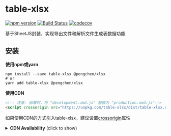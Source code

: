 # table-xlsx
[![npm version](https://badge.fury.io/js/table-xlsx.svg)](http://badge.fury.io/js/table-xlsx)
[![Build Status](https://www.travis-ci.com/PengChen96/table-xlsx.svg?branch=master)](https://travis-ci.com/github/PengChen96/table-xlsx)
[![codecov](https://codecov.io/gh/PengChen96/table-xlsx/branch/master/graph/badge.svg?token=D75YLE0DLW)](https://codecov.io/gh/PengChen96/table-xlsx)

基于SheetJS封装，实现导出文件和解析文件生成表数据功能

## 安装
**使用npm或yarn**
```shell
npm install --save table-xlsx @pengchen/xlsx
# or
yarn add table-xlsx @pengchen/xlsx
```
**使用CDN**
```html
<!-- 注意: 部署时，将 "development.umd.js" 替换为 "production.umd.js"-->
<script crossorigin src="https://unpkg.com/table-xlsx/dist/table-xlsx.development.umd.js"></script>
```
如果使用CDN的方式引入table-xlsx，建议设置[crossorigin](https://developer.mozilla.org/en-US/docs/Web/HTML/Attributes/crossorigin)属性
<details>
  <summary><b>CDN Availability</b> (click to show)</summary>

|    CDN     | URL                                        |
|-----------:|:-------------------------------------------|
|    `unpkg` | <https://unpkg.com/xlsx/>                  |
| `jsDelivr` | <https://jsdelivr.com/package/npm/xlsx>    |

## 使用
### 导出
```javascript
import { exportFile } from "table-xlsx";

const columns = [
  { title: '姓名', dataIndex: 'name' },
  { title: '年龄', dataIndex: 'age' },
  { title: '住址', dataIndex: 'address' },
];
const dataSource = [
  { key: '1', name: '胡彦斌', age: 32, address: '西湖区湖底公园1号' },
  { key: '2', name: '胡彦祖', age: 42, address: '西湖区湖底公园1号' },
];

exportFile({ columns, dataSource });
```
### 解析
```javascript
import { parseFile } from "table-xlsx";

parseFile({ file/*binary*/ }).then((result) => {
  // result = {
  //   wb, // wookbook对象
  //   tables: [{
  //     sheetName,
  //     dataSource,
  //     columns,
  //   },
  //   ...
  //   ]
  // }
});
```

## API
### exportFile
参数 | 说明 | 类型 | 默认值
---|---|---|---
columns | 表格列 | array | []
cellStyle | 单元格样式 | object | {}
headerCellStyle | 表头单元格样式 | object | {}
bodyCellStyle | 主体单元格样式 | object | {}
dataSource | 表格数据 | array | []
fileName | 文件名 | string | 'table.xlsx'
showHeader | 显示表头 | bool | true
raw | 是否格式化值的类型 | bool | false
sheetNames | sheet页 | array | ['sheet1']
useRender | 使用render返回的值 | boolean | true

#### columns
参数 | 说明 | 类型 | 默认值
---|---|---|---
dataIndex | 列数据在数据项中对应的路径，支持通过数组查询嵌套路径 | string/string[] | -
render | 生成复杂数据的渲染函数，参数分别为当前行的值，当前行数据，行索引，@return 里面可以设置表格行/列合并 | function(text, record, index) {} | -
title | 列头显示文字 | string | -
width | 列宽度 | string/number | 100

#### cellStyle、headerCellStyle、bodyCellStyle
参数 | 说明 | 类型 | 默认值
---|---|---|---
fontName | 字体 | string | 'Calibri'
fontColorRgb | 字体颜色（ARGB） | string | '333333'
fontBold | 加粗 | boolean | false
fillFgColorRgb | 背景填充颜色（ARGB） | string | 'ffffff'
borderStyle | 边框风格（thin、medium、thick、dotted、hair、dashed、mediumDashed、dashDot、mediumDashDot、dashDotDot、mediumDashDotDot、slantDashDot） | string | 'thin'
borderColorRgb | 边框颜色（ARGB） | string | 'd1d3d8'
alignmentHorizontal | 水平对齐（left、center、right） | string | 'center'
alignmentHorizontal | 垂直对齐（top、center、bottom） | string | 'center'



### parseFile
参数 | 说明 | 类型 | 默认值
---|---|---|---
file | 文件 | binary | -

**输出内容**
```
    [
      {
        columns: [],
        dataSource: [],
        sheetName: ''
      },
      ...
    ]
```

## License
table-xlsx is available under the MIT License.
